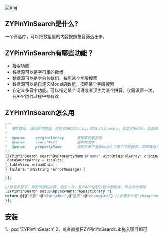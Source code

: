 ![img](https://github.com/bjzhangyang/ZYPinYinSearch/blob/master/2017-06-27%2010_57_40.gif)
## ZYPinYinSearch是什么?
一个筛选库，可以把数组里的内容按照拼音筛选出来。

## ZYPinYinSearch有哪些功能？

* 搜索功能
*  数据源可以是字符串的数组
*  数据源可以是字典的数组，按照某个字段搜索
*  数据源可以是自定义Model的数组，按照某个字段搜索
* 自定义多音字功能。可以指定某个词语或者汉字为某个拼音，仅需设置一次，在APP运行过程中都有效

## ZYPinYinSearch怎么用
```javascript
/**
*  搜索数组，返回新的数组。目前支持NSString，NSDictionnary，自定义Model，后面两个可以指定按照哪个字段搜索
*
*  @param     originalArray      要搜索的数据源
*  @param     searchText         搜索的文本
*  @param     propertyName       按照字典中或者model中哪个字段搜索，如果数组中存的是NSString，则传@""即可
*/
[ZYPinYinSearch searchByPropertyName:@"name" withOriginalArray:_originalArray searchText:searchBar.text success:^(NSArray *results) {
_dataSourceArray = results;
[_tableView reloadData];
} failure:^(NSString *errorMessage) {

}];

//处理多音字，指定词组的拼音，指定一次，整个APP运行过程中都有效，可以手动清除
[ZYPinYinSearch setupReplacement:^NSDictionary *{
return @{@"长春":@"changchun",@"重庆":@"chongqing"};//长春默认是"zhangchun"，所以咱们这里可以特殊设置成"changchun"
}];
```
## 安装
1、pod 'ZYPinYinSearch'
2、或者直接把ZYPinYinSearchLib拖入项目即可

